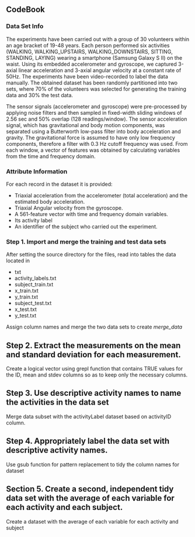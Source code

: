 ## CodeBook

### Data Set Info

The experiments have been carried out with a group of 30 volunteers within an age bracket of 19-48 years. Each person performed six activities (WALKING, WALKING\_UPSTAIRS, WALKING\_DOWNSTAIRS, SITTING, STANDING, LAYING) wearing a smartphone (Samsung Galaxy S II) on the waist. Using its embedded accelerometer and gyroscope, we captured 3-axial linear acceleration and 3-axial angular velocity at a constant rate of 50Hz. The experiments have been video-recorded to label the data manually. The obtained dataset has been randomly partitioned into two sets, where 70% of the volunteers was selected for generating the training data and 30% the test data.

The sensor signals (accelerometer and gyroscope) were pre-processed by applying noise filters and then sampled in fixed-width sliding windows of 2.56 sec and 50% overlap (128 readings/window). The sensor acceleration signal, which has gravitational and body motion components, was separated using a Butterworth low-pass filter into body acceleration and gravity. The gravitational force is assumed to have only low frequency components, therefore a filter with 0.3 Hz cutoff frequency was used. From each window, a vector of features was obtained by calculating variables from the time and frequency domain.

### Attribute Information

For each record in the dataset it is provided:

- Triaxial acceleration from the accelerometer (total acceleration) and the estimated body acceleration.
- Triaxial Angular velocity from the gyroscope.
- A 561-feature vector with time and frequency domain variables.
- Its activity label
- An identifier of the subject who carried out the experiment.





### **Step 1. Import and merge the training and test data sets**

After setting the source directory for the files, read into tables the data located in

- txt
- activity\_labels.txt
- subject\_train.txt
- x\_train.txt
- y\_train.txt
- subject\_test.txt
- x\_test.txt
- y\_test.txt

Assign column names and merge the two data sets to create _merge\_data_

## Step 2. Extract the measurements on the mean and standard deviation for each measurement.

Create a logical vector using grepl function that contains TRUE values for the ID, mean and stdev columns so as to keep only the necessary columns.

## Step 3. Use descriptive activity names to name the activities in the data set

Merge data subset with the activityLabel dataset based on activityID column.

## Step 4. Appropriately label the data set with descriptive activity names.

Use gsub function for pattern replacement to tidy the column names for dataset

## Section 5. Create a second, independent tidy data set with the average of each variable for each activity and each subject.

Create a dataset with the average of each variable for each activity and subject
